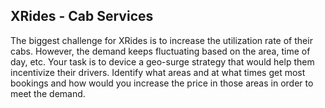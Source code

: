## XRides - Cab Services

The biggest challenge for XRides is to increase the utilization rate of their cabs. However, the
demand keeps fluctuating based on the area, time of day, etc. Your task is to device a
geo-surge strategy that would help them incentivize their drivers. Identify what areas and at
what times get most bookings and how would you increase the price in those areas in order to
meet the demand.
